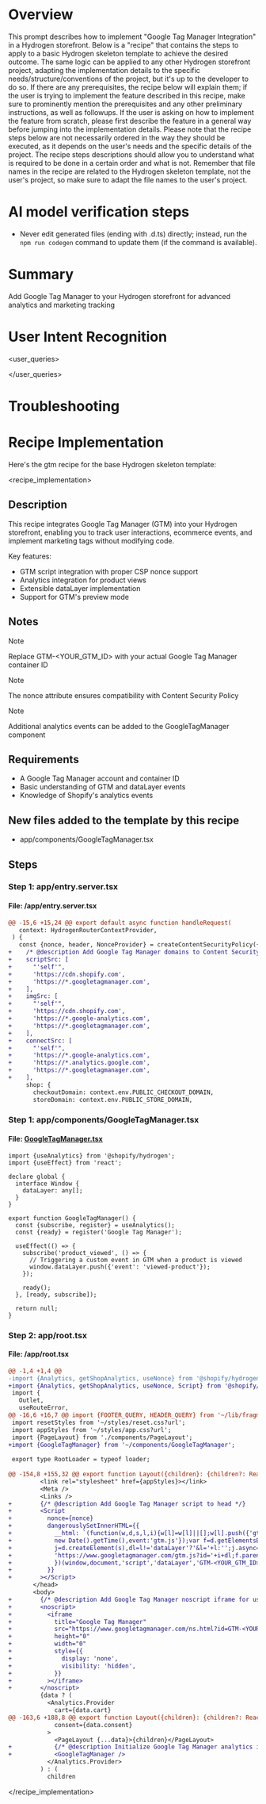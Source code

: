 # Overview

This prompt describes how to implement "Google Tag Manager Integration" in a Hydrogen storefront. Below is a "recipe" that contains the steps to apply to a basic Hydrogen skeleton template to achieve the desired outcome.
The same logic can be applied to any other Hydrogen storefront project, adapting the implementation details to the specific needs/structure/conventions of the project, but it's up to the developer to do so.
If there are any prerequisites, the recipe below will explain them; if the user is trying to implement the feature described in this recipe, make sure to prominently mention the prerequisites and any other preliminary instructions, as well as followups.
If the user is asking on how to implement the feature from scratch, please first describe the feature in a general way before jumping into the implementation details.
Please note that the recipe steps below are not necessarily ordered in the way they should be executed, as it depends on the user's needs and the specific details of the project. The recipe steps descriptions should allow you to understand what is required to be done in a certain order and what is not. Remember that file names in the recipe are related to the Hydrogen skeleton template, not the user's project, so make sure to adapt the file names to the user's project.

# AI model verification steps

- Never edit generated files (ending with .d.ts) directly; instead, run the `npm run codegen` command to update them (if the command is available).

# Summary

Add Google Tag Manager to your Hydrogen storefront for advanced analytics and marketing tracking

# User Intent Recognition

<user_queries>

</user_queries>

# Troubleshooting

<troubleshooting>

</troubleshooting>

# Recipe Implementation

Here's the gtm recipe for the base Hydrogen skeleton template:

<recipe_implementation>

## Description

This recipe integrates Google Tag Manager (GTM) into your Hydrogen storefront, enabling you to track user interactions, ecommerce events, and implement marketing tags without modifying code.

Key features:
- GTM script integration with proper CSP nonce support
- Analytics integration for product views
- Extensible dataLayer implementation
- Support for GTM's preview mode

## Notes

> [!NOTE]
> Replace GTM-<YOUR_GTM_ID> with your actual Google Tag Manager container ID

> [!NOTE]
> The nonce attribute ensures compatibility with Content Security Policy

> [!NOTE]
> Additional analytics events can be added to the GoogleTagManager component

## Requirements

- A Google Tag Manager account and container ID
- Basic understanding of GTM and dataLayer events
- Knowledge of Shopify's analytics events

## New files added to the template by this recipe

- app/components/GoogleTagManager.tsx

## Steps

### Step 1: app/entry.server.tsx



#### File: /app/entry.server.tsx

```diff
@@ -15,6 +15,24 @@ export default async function handleRequest(
   context: HydrogenRouterContextProvider,
 ) {
   const {nonce, header, NonceProvider} = createContentSecurityPolicy({
+    /* @description Add Google Tag Manager domains to Content Security Policy */
+    scriptSrc: [
+      "'self'",
+      'https://cdn.shopify.com',
+      'https://*.googletagmanager.com',
+    ],
+    imgSrc: [
+      "'self'",
+      'https://cdn.shopify.com',
+      'https://*.google-analytics.com',
+      'https://*.googletagmanager.com',
+    ],
+    connectSrc: [
+      "'self'",
+      'https://*.google-analytics.com',
+      'https://*.analytics.google.com',
+      'https://*.googletagmanager.com',
+    ],
     shop: {
       checkoutDomain: context.env.PUBLIC_CHECKOUT_DOMAIN,
       storeDomain: context.env.PUBLIC_STORE_DOMAIN,
```

### Step 1: app/components/GoogleTagManager.tsx



#### File: [GoogleTagManager.tsx](https://github.com/Shopify/hydrogen/blob/1f9640d5acfd505435862b8b2317343bbce96d72/cookbook/recipes/gtm/ingredients/templates/skeleton/app/components/GoogleTagManager.tsx)

```tsx
import {useAnalytics} from '@shopify/hydrogen';
import {useEffect} from 'react';

declare global {
  interface Window {
    dataLayer: any[];
  }
}

export function GoogleTagManager() {
  const {subscribe, register} = useAnalytics();
  const {ready} = register('Google Tag Manager');

  useEffect(() => {
    subscribe('product_viewed', () => {
      // Triggering a custom event in GTM when a product is viewed
      window.dataLayer.push({'event': 'viewed-product'});
    });

    ready();
  }, [ready, subscribe]);

  return null;
}
```

### Step 2: app/root.tsx



#### File: /app/root.tsx

```diff
@@ -1,4 +1,4 @@
-import {Analytics, getShopAnalytics, useNonce} from '@shopify/hydrogen';
+import {Analytics, getShopAnalytics, useNonce, Script} from '@shopify/hydrogen';
 import {
   Outlet,
   useRouteError,
@@ -16,6 +16,7 @@ import {FOOTER_QUERY, HEADER_QUERY} from '~/lib/fragments';
 import resetStyles from '~/styles/reset.css?url';
 import appStyles from '~/styles/app.css?url';
 import {PageLayout} from './components/PageLayout';
+import {GoogleTagManager} from '~/components/GoogleTagManager';
 
 export type RootLoader = typeof loader;
 
@@ -154,8 +155,32 @@ export function Layout({children}: {children?: React.ReactNode}) {
         <link rel="stylesheet" href={appStyles}></link>
         <Meta />
         <Links />
+        {/* @description Add Google Tag Manager script to head */}
+        <Script
+          nonce={nonce}
+          dangerouslySetInnerHTML={{
+            __html: `(function(w,d,s,l,i){w[l]=w[l]||[];w[l].push({'gtm.start':
+            new Date().getTime(),event:'gtm.js'});var f=d.getElementsByTagName(s)[0],
+            j=d.createElement(s),dl=l!='dataLayer'?'&l='+l:'';j.async=true;j.src=
+            'https://www.googletagmanager.com/gtm.js?id='+i+dl;f.parentNode.insertBefore(j,f);
+            })(window,document,'script','dataLayer','GTM-<YOUR_GTM_ID>');`,
+          }}
+        ></Script>
       </head>
       <body>
+        {/* @description Add Google Tag Manager noscript iframe for users without JavaScript */}
+        <noscript>
+          <iframe
+            title="Google Tag Manager"
+            src="https://www.googletagmanager.com/ns.html?id=GTM-<YOUR_GTM_ID>"
+            height="0"
+            width="0"
+            style={{
+              display: 'none',
+              visibility: 'hidden',
+            }}
+          ></iframe>
+        </noscript>
         {data ? (
           <Analytics.Provider
             cart={data.cart}
@@ -163,6 +188,8 @@ export function Layout({children}: {children?: React.ReactNode}) {
             consent={data.consent}
           >
             <PageLayout {...data}>{children}</PageLayout>
+            {/* @description Initialize Google Tag Manager analytics integration */}
+            <GoogleTagManager />
           </Analytics.Provider>
         ) : (
           children
```

</recipe_implementation>